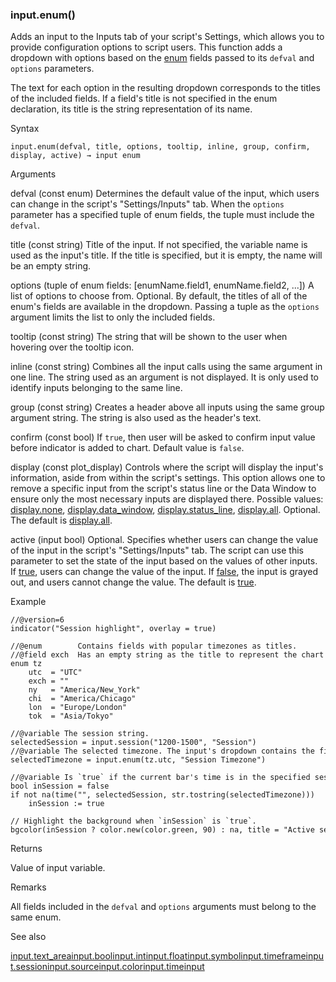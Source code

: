### input.enum()

Adds an input to the Inputs tab of your script's Settings, which allows you to provide configuration options to script users. This function adds a dropdown with options based on the [enum](#kw_enum) fields passed to its `defval` and `options` parameters.

The text for each option in the resulting dropdown corresponds to the titles of the included fields. If a field's title is not specified in the enum declaration, its title is the string representation of its name.

Syntax

```
input.enum(defval, title, options, tooltip, inline, group, confirm, display, active) → input enum
```

Arguments

defval (const enum) Determines the default value of the input, which users can change in the script's "Settings/Inputs" tab. When the `options` parameter has a specified tuple of enum fields, the tuple must include the `defval`.

title (const string) Title of the input. If not specified, the variable name is used as the input's title. If the title is specified, but it is empty, the name will be an empty string.

options (tuple of enum fields: [enumName.field1, enumName.field2, ...]) A list of options to choose from. Optional. By default, the titles of all of the enum's fields are available in the dropdown. Passing a tuple as the `options` argument limits the list to only the included fields.

tooltip (const string) The string that will be shown to the user when hovering over the tooltip icon.

inline (const string) Combines all the input calls using the same argument in one line. The string used as an argument is not displayed. It is only used to identify inputs belonging to the same line.

group (const string) Creates a header above all inputs using the same group argument string. The string is also used as the header's text.

confirm (const bool) If `true`, then user will be asked to confirm input value before indicator is added to chart. Default value is `false`.

display (const plot\_display) Controls where the script will display the input's information, aside from within the script's settings. This option allows one to remove a specific input from the script's status line or the Data Window to ensure only the most necessary inputs are displayed there. Possible values: [display.none](#var_display.none), [display.data\_window](#var_display.data_window), [display.status\_line](#var_display.status_line), [display.all](#var_display.all). Optional. The default is [display.all](#var_display.all).

active (input bool) Optional. Specifies whether users can change the value of the input in the script's "Settings/Inputs" tab. The script can use this parameter to set the state of the input based on the values of other inputs. If [true](#const_true), users can change the value of the input. If [false](#const_false), the input is grayed out, and users cannot change the value. The default is [true](#const_true).

Example

```
//@version=6  
indicator("Session highlight", overlay = true)  
  
//@enum        Contains fields with popular timezones as titles.  
//@field exch  Has an empty string as the title to represent the chart timezone.  
enum tz  
    utc  = "UTC"  
    exch = ""  
    ny   = "America/New_York"  
    chi  = "America/Chicago"  
    lon  = "Europe/London"  
    tok  = "Asia/Tokyo"  
  
//@variable The session string.  
selectedSession = input.session("1200-1500", "Session")  
//@variable The selected timezone. The input's dropdown contains the fields in the `tz` enum.  
selectedTimezone = input.enum(tz.utc, "Session Timezone")  
  
//@variable Is `true` if the current bar's time is in the specified session.  
bool inSession = false  
if not na(time("", selectedSession, str.tostring(selectedTimezone)))  
    inSession := true  
  
// Highlight the background when `inSession` is `true`.  
bgcolor(inSession ? color.new(color.green, 90) : na, title = "Active session highlight")
```

Returns

Value of input variable.

Remarks

All fields included in the `defval` and `options` arguments must belong to the same enum.

See also

[input.text\_area](#fun_input.text_area)[input.bool](#fun_input.bool)[input.int](#fun_input.int)[input.float](#fun_input.float)[input.symbol](#fun_input.symbol)[input.timeframe](#fun_input.timeframe)[input.session](#fun_input.session)[input.source](#fun_input.source)[input.color](#fun_input.color)[input.time](#fun_input.time)[input](#fun_input)
